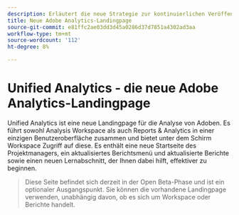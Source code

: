```yaml
---
description: Erläutert die neue Strategie zur kontinuierlichen Veröffentlichung von Funktionen für Adobe Analytics.
title: Neue Adobe Analytics-Landingpage
source-git-commit: e81ffc2ae03dd3d45a0286d37d7851a4302ad3aa
workflow-type: tm+mt
source-wordcount: '112'
ht-degree: 8%

---
```


# Unified Analytics - die neue Adobe Analytics-Landingpage

Unified Analytics ist eine neue Landingpage für die Analyse von Adoben. Es führt sowohl Analysis Workspace als auch Reports &amp; Analytics in einer einzigen Benutzeroberfläche zusammen und bietet unter dem Schirm Workspace Zugriff auf diese. Es enthält eine neue Startseite des Projektmanagers, ein aktualisiertes Berichtsmenü und aktualisierte Berichte sowie einen neuen Lernabschnitt, der Ihnen dabei hilft, effektiver zu beginnen.

>Diese Seite befindet sich derzeit in der Open Beta-Phase und ist ein optionaler Ausgangspunkt. Sie können die vorhandene Landingpage verwenden, unabhängig davon, ob es sich um Workspace oder Berichte handelt.

